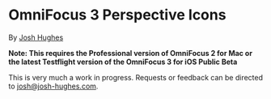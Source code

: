 # OmniFocus 3 Perspective Icons

By [Josh Hughes](http://josh-hughes.com)

**Note: This requires the Professional version of OmniFocus 2 for Mac or the latest Testflight version of the OmniFocus 3 for iOS Public Beta**

This is very much a work in progress. Requests or feedback can be directed to [josh@josh-hughes.com](mailto:josh@josh-hughes.com).